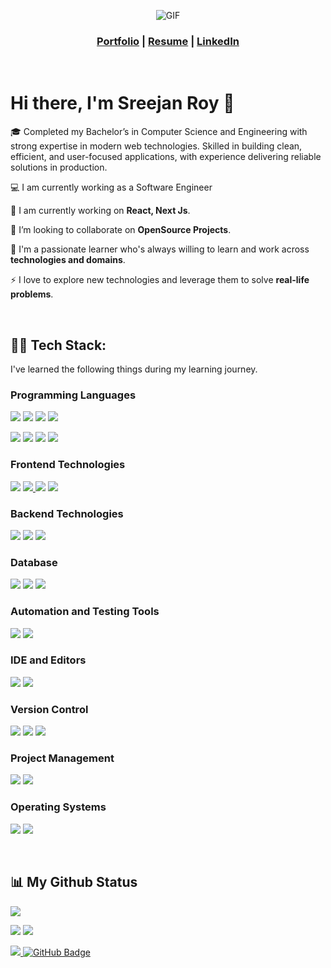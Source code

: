 <p align="center"><img align="center" alt="GIF" src="https://media.giphy.com/media/SWoSkN6DxTszqIKEqv/giphy.gif"/></p>
<h3 align="center"><a href="https://sreejanroy.me/">Portfolio</a> | <a href="https://drive.google.com/file/d/10RnfsIGD3-B9f-o0OKEc7VuQAUUhCia4/view?usp=sharing">Resume</a> | <a href="https://www.linkedin.com/in/roysreejan/">LinkedIn</a></h3>
<br/>

# Hi there, I'm Sreejan Roy 👋
🎓 Completed my Bachelor’s in Computer Science and Engineering with strong expertise in modern web technologies. Skilled in building clean, efficient, and user-focused applications, with experience delivering reliable solutions in production.


💻 I am currently working as a Software Engineer

🌱 I am currently working on **React, Next Js**.

👯 I’m looking to collaborate on **OpenSource Projects**.

🔭 I'm a passionate learner who's always willing to learn and work across **technologies and domains**.

⚡ I love to explore new technologies and leverage them to solve **real-life problems**.

<br/>

## 👨‍💻 Tech Stack:
I've learned the following things during my learning journey.
### Programming Languages

<a href="#programming-languages"><img src="https://img.shields.io/badge/Python-3776AB.svg?style=for-the-badge&logo=Python&logoColor=white"/></a> <a href="#programming-languages"><img src="https://img.shields.io/badge/JavaScript-F7DF1E.svg?style=for-the-badge&logo=JavaScript&logoColor=black"/></a> <a href="#programming-languages"><img src="https://img.shields.io/badge/TypeScript-3178C6.svg?style=for-the-badge&logo=TypeScript&logoColor=white"/></a> <a href="#programming-languages"><img src="https://img.shields.io/badge/java-%23ED8B00.svg?style=for-the-badge&logo=java&logoColor=white"/></a>

<a href="#programming-languages"><img src="https://img.shields.io/badge/C-A8B9CC.svg?style=for-the-badge&logo=C&logoColor=black"/></a> <a href="#programming-languages"><img src="https://img.shields.io/badge/C%2B%2B-00599C.svg?style=for-the-badge&logo=C%2B%2B&logoColor=white"/></a> <a href="#programming-languages"><img src="https://img.shields.io/badge/C%20Sharp-239120.svg?style=for-the-badge&logo=C-Sharp&logoColor=white"/></a> <a href="#programming-languages"><img src="https://img.shields.io/badge/PHP-777BB4.svg?style=for-the-badge&logo=PHP&logoColor=white"/></a>

### Frontend Technologies

<a href="#frontend-technologies"><img src="https://img.shields.io/badge/React-61DAFB.svg?style=for-the-badge&logo=React&logoColor=black"/></a> <a href="#frontend-technologies"><img src="https://img.shields.io/badge/Next.js-000000.svg?style=for-the-badge&logo=nextdotjs&logoColor=white"/> <a href="#frontend-technologies"><img src="https://img.shields.io/badge/tailwindcss-%2338B2AC.svg?style=for-the-badge&logo=tailwind-css&logoColor=white"/></a> <a href="#frontend-technologies"><img src="https://img.shields.io/badge/Bootstrap-7952B3.svg?style=for-the-badge&logo=Bootstrap&logoColor=white"/></a>

### Backend Technologies

<a href="#backend-technologies"><img src="https://img.shields.io/badge/Express-000000.svg?style=for-the-badge&logo=Express&logoColor=white"/></a> <a href="#backend-technologies"><img src="https://img.shields.io/badge/NestJS-E0234E.svg?style=for-the-badge&logo=NestJS&logoColor=white"/></a> <a href="#backend-technologies"><img src="https://img.shields.io/badge/Laravel-FF2D20.svg?style=for-the-badge&logo=Laravel&logoColor=white"/></a>

### Database

<a href="#database-and-queues"><img src="https://img.shields.io/badge/MongoDB-47A248.svg?style=for-the-badge&logo=MongoDB&logoColor=white"/></a> <a href="#database-and-queues"><img src="https://img.shields.io/badge/PostgreSQL-4169E1.svg?style=for-the-badge&logo=PostgreSQL&logoColor=white"/></a> <a href="#database-and-queues"><img src="https://img.shields.io/badge/MySQL-4479A1.svg?style=for-the-badge&logo=MySQL&logoColor=white"/></a>

### Automation and Testing Tools

<a href="#automation-and-testing-tools"><img src="https://img.shields.io/badge/Postman-FF6C37.svg?style=for-the-badge&logo=Postman&logoColor=white"/></a> <a href="#automation-and-testing-tools"><img src="https://img.shields.io/badge/Insomnia-5849BE.svg?style=for-the-badge&logo=Insomnia&logoColor=white"/></a>

### IDE and Editors

<a href="#ide-and-editors"><img src="https://img.shields.io/badge/Visual%20Studio%20Code-007ACC.svg?style=for-the-badge&logo=Visual-Studio-Code&logoColor=white"/></a> <a href="#ide-and-editors"><img src="https://img.shields.io/badge/Visual%20Studio-5C2D91.svg?style=for-the-badge&logo=Visual-Studio&logoColor=white"/></a>

 ### Version Control

<a href="#version-control"><img src="https://img.shields.io/badge/Git-F05032.svg?style=for-the-badge&logo=Git&logoColor=white"/></a> <a href="#version-control"><img src="https://img.shields.io/badge/GitHub-181717.svg?style=for-the-badge&logo=GitHub&logoColor=white"/></a> <a href="#version-control"><img src="https://img.shields.io/badge/GitLab-FC6D26.svg?style=for-the-badge&logo=GitLab&logoColor=white"/></a>

### Project Management

<a href="#project-management"><img src="https://img.shields.io/badge/Jira-0052CC.svg?style=for-the-badge&logo=Jira&logoColor=white"/></a> <a href="#project-management"><img src="https://img.shields.io/badge/Trello-0052CC.svg?style=for-the-badge&logo=Trello&logoColor=white"/></a>

### Operating Systems

<a href="#operating-systems"><img src="https://img.shields.io/badge/Windows%2011-0078D4.svg?style=for-the-badge&logo=Windows-11&logoColor=white"/></a> <a href="#operating-systems"><img src="https://img.shields.io/badge/Ubuntu-E95420.svg?style=for-the-badge&logo=Ubuntu&logoColor=white"/></a>

<br/>

## 📊 My Github Status

[![](http://github-profile-summary-cards.vercel.app/api/cards/profile-details?username=roysreejan&theme=tokyonight)](https://github.com/vn7n24fzkq/github-profile-summary-cards)

[![](http://github-profile-summary-cards.vercel.app/api/cards/repos-per-language?username=roysreejan&theme=tokyonight)](https://github.com/vn7n24fzkq/github-profile-summary-cards)
[![](http://github-profile-summary-cards.vercel.app/api/cards/most-commit-language?username=roysreejan&theme=tokyonight)](https://github.com/vn7n24fzkq/github-profile-summary-cards)

<a href="https://github.com/roysreejan/github-profile-views-counter">
    <img src="https://komarev.com/ghpvc/?username=rubiyet">
</a><a href="https://github.com/roysreejan?tab=followers"><img src="https://img.shields.io/github/followers/roysreejan?label=Followers&style=social" alt="GitHub Badge"></a>
